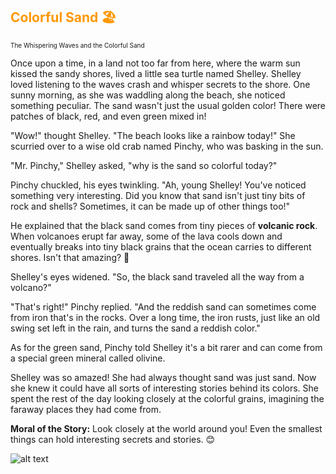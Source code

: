 ## <font color="#FF9800">Colorful Sand 🏖️</font>
<font size="1"> The Whispering Waves and the Colorful Sand </font>

Once upon a time, in a land not too far from here, where the warm sun kissed the sandy shores, lived a little sea turtle named Shelley. Shelley loved listening to the waves crash and whisper secrets to the shore. One sunny morning, as she was waddling along the beach, she noticed something peculiar. The sand wasn't just the usual golden color! There were patches of black, red, and even green mixed in!

"Wow!" thought Shelley. "The beach looks like a rainbow today!" She scurried over to a wise old crab named Pinchy, who was basking in the sun.

"Mr. Pinchy," Shelley asked, "why is the sand so colorful today?"

Pinchy chuckled, his eyes twinkling. "Ah, young Shelley! You've noticed something very interesting. Did you know that sand isn't just tiny bits of rock and shells? Sometimes, it can be made up of other things too!"

He explained that the black sand comes from tiny pieces of **volcanic rock**. When volcanoes erupt far away, some of the lava cools down and eventually breaks into tiny black grains that the ocean carries to different shores. Isn't that amazing? 🌋

Shelley's eyes widened. "So, the black sand traveled all the way from a volcano?"

"That's right!" Pinchy replied. "And the reddish sand can sometimes come from iron that's in the rocks. Over a long time, the iron rusts, just like an old swing set left in the rain, and turns the sand a reddish color."

As for the green sand, Pinchy told Shelley it's a bit rarer and can come from a special green mineral called olivine.

Shelley was so amazed! She had always thought sand was just sand. Now she knew it could have all sorts of interesting stories behind its colors. She spent the rest of the day looking closely at the colorful grains, imagining the faraway places they had come from.

**Moral of the Story:** Look closely at the world around you! Even the smallest things can hold interesting secrets and stories. 😊


![alt text](https://lh3.googleusercontent.com/rd-gg-dl/AJfQ9KSWSOVyEwQBymR37rBMx_6eFJrHQU1tkYD4cqmaH--a_1CMunYqzp-13u77veR2fz_ArR8FbIfJdHIaxrAYAmplvo-sqYzLbV4YtGU1jtwE_irEjMLiR53ne3lUi_MyGq5mYSxwo86a_nTdu_NPbj0oz7anuSNvGR7mzwtlfi_Pao1ge8Kp6ZfeRsdOmk_mizY5bm6k0-hGMi6AkSgtmd6UGwek7v8jGV9KhUMAftACVT-NYj7bw4kdA4nmibj1aGXBLWxj-POFn7EDCCoJVYCLR8rkA9PdMFVxgFjeMCcFsHyIOZtvu0gp3ecZdpQGS5LiIFTwrHffYsCHmTCXDFUpgmqNeT3-VJa00hYs767R2Z8X7FkSZBVtqDs_nZQAKj1sIWY2qECZYwLygJynDa9s_opdCyeC5ixbAZPBFC2dOA0YbO9FUPzjFbAMAGkXHuVNGBL0tICq7rPlV0R_kj7b71_UKqA_WhXj-Jlc9XM3cqqaujJwKV9CiR5jF74v50xnPfiUE0NMo-0l3rusWzMUEQHQwEDc-XY4DyU8fnVZbyB3brPBZUs0dCNOEoO6TB9BtwdA9ORLK8mS5WRI_N8FGWL8YiwmYg8fZ-GgIMO8sWKnE6Oc6MATUPnfrP3bIOyEkKcfkFlzUpe_TpomlC91HGr6r9UKcJAAjoOcrC5i4zPF5TnOeVna-TH8HTZlImoILkUVmRHCZYr-CyoEFym3hPzLlrPIM9FfQSHBCxOIcfXtONGD3Nwvul2sDFRbLUJK0BBF_8jNeAGQDVq5aF6n_hylmKhrfP0BHQ6gTPsWe7UzRDvK0Ln5e18CvSYwqXKnk__9u-wKpmkWPnqAjEerck5g9byLzfadgdFPsY7FNlziBKYEPQ7Um5fL2VcErWmxg7Q7P5R-oHt5urdyoZEopaYRVjRzYRoWHGiQNXCdjjYNTwgj8wRMQvJ9r90-BI6AfaMMhdK9wzPCPLwhNyKSyrEi73eBoJ29bhmuqV2409tBZNOzT8V__is9EuwDFDcpVdiZhO4oRwJdbNZ89rCeZfnti_55L3fA9qs8vfwnz-UreroWOrXVcKw7DFZ2-aL2Oz2xxp9mTgQooWhzOw3_pn7VB8k-pOBL8YnR7sjNbhqj5O7zXAJDLPUM_c8_GROSaQFfAikafElQ_xMcDShRQT-QIBgU5IVoCvCkEV1fc0OPn7jVKFg5rOy9MaSoWk5S6hRyi7vXG9ZV8tGEatvAWjCHnQdinNQIHZDVLCXUJkW_3QZxE1BNkHWePSyOqHIWDESvk-eFKqEOrzePAzIb8fKowaRplsCW1aAXcLjIHA6tyBnRz7j-1uyMKtiVnNW3eR1N2_udG0DDPdE6T2Ac98i9j0A13J_2M_wFXDxa6e5Sg5i6hbXRmcot0y_ts1CO-avRXsc1itwXmXF2WEpsGA=s512)



